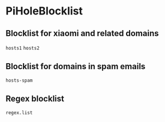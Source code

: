 # PiHoleBlocklist

## Blocklist for xiaomi and related domains
`hosts1`
`hosts2`

## Blocklist for domains in spam emails
`hosts-spam`

## Regex blocklist
`regex.list`
